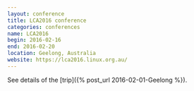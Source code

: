 ```yaml
---
layout: conference
title: LCA2016 conference
categories: conferences
name: LCA2016
begin: 2016-02-16
end: 2016-02-20
location: Geelong, Australia
website: https://lca2016.linux.org.au/
---
```


See details of the [trip]({% post_url 2016-02-01-Geelong %}).
